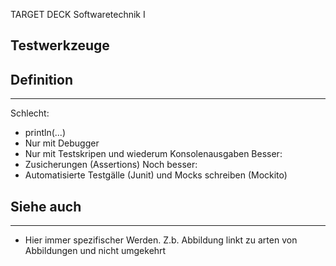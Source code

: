 
TARGET DECK
Softwaretechnik I

Testwerkzeuge
--
## Definition
***
Schlecht:
- println(...)
- Nur mit Debugger
- Nur mit Testskripen und wiederum Konsolenausgaben
Besser:
- Zusicherungen (Assertions)
Noch besser:
- Automatisierte Testgälle (Junit) und Mocks schreiben (Mockito)
## Siehe auch
***
* Hier immer spezifischer Werden. Z.b. Abbildung linkt zu arten von Abbildungen und nicht umgekehrt